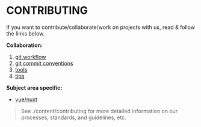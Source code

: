 # CONTRIBUTING

If you want to contribute/collaborate/work on projects with us, read & follow the links below.

**Collaboration:**
1. [git workflow][git-workflow]
2. [git commit conventions][git-commit-conventions]
3. [tools][our-tools]
4. [tips][tips]

**Subject area specific:**
- [vue/nuxt][vue-nuxt]

> See ./content/contributing for more detailed information on our processes, standards, and guidelines, etc.

<!-- links -->

[git-workflow]: /content/contributing/git-workflow.md
[git-commit-conventions]: /content/contributing/git-commit-conventions.md
[vue-nuxt]: /content/contributing/vue-nuxt.md
[our-tools]: /content/contributing/tools.md
[tips]: /content/contributing/tips.md
